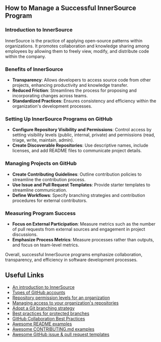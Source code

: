 ## How to Manage a Successful InnerSource Program

### Introduction to InnerSource
InnerSource is the practice of applying open-source patterns within organizations. It promotes collaboration and knowledge sharing among employees by allowing them to freely view, modify, and distribute code within the company.

### Benefits of InnerSource
- **Transparency**: Allows developers to access source code from other projects, enhancing productivity and knowledge transfer.
- **Reduced Friction**: Streamlines the process for proposing and incorporating changes across teams.
- **Standardized Practices**: Ensures consistency and efficiency within the organization's development processes.

### Setting Up InnerSource Programs on GitHub
- **Configure Repository Visibility and Permissions**: Control access by setting visibility levels (public, internal, private) and permissions (read, triage, write, maintain, admin).
- **Create Discoverable Repositories**: Use descriptive names, include licenses, and add README files to communicate project details.
  
### Managing Projects on GitHub
- **Create Contributing Guidelines**: Outline contribution policies to streamline the contribution process.
- **Use Issue and Pull Request Templates**: Provide starter templates to streamline communication.
- **Define Workflows**: Specify branching strategies and contribution procedures for external contributors.

### Measuring Program Success
- **Focus on External Participation**: Measure metrics such as the number of pull requests from external sources and engagement in project discussions.
- **Emphasize Process Metrics**: Measure processes rather than outputs, and focus on team-level metrics.

Overall, successful InnerSource programs emphasize collaboration, transparency, and efficiency in software development processes.

## Useful Links

- [An introduction to InnerSource](https://resources.github.com/whitepapers/introduction-to-innersource)
- [Types of GitHub accounts](https://help.github.com/github/getting-started-with-github/types-of-github-accounts)
- [Repository permission levels for an organization](https://help.github.com/github/setting-up-and-managing-organizations-and-teams/repository-permission-levels-for-an-organization)
- [Managing access to your organization's repositories](https://help.github.com/en/github/setting-up-and-managing-organizations-and-teams/managing-access-to-your-organizations-repositories)
- [Adopt a Git branching strategy](https://learn.microsoft.com/en-us/azure/devops/repos/git/git-branching-guidance)
- [Best practices for protected branches](https://github.community/t/best-practices-for-protected-branches/10204)
- [GitHub Collaboration Best Practices](https://github.com/ideaconsult/etc/wiki/IDEA-Development-Collaboration-Best-Practices)
- [Awesome README examples](https://github.com/matiassingers/awesome-readme)
- [Awesome CONTRIBUTING.md examples](https://github.com/mntnr/awesome-contributing)
- [Awesome GitHub issue & pull request templates](https://github.com/devspace/awesome-github-templates)
